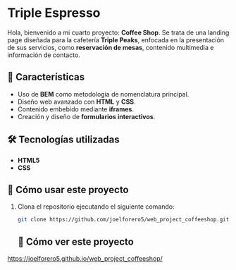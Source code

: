 # Triple Espresso

Hola, bienvenido a mi cuarto proyecto: **Coffee Shop**. Se trata de una landing page diseñada para la cafetería **Triple Peaks**, enfocada en la presentación de sus servicios, como **reservación de mesas**, contenido multimedia e información de contacto.

## 📌 Características

- Uso de **BEM** como metodología de nomenclatura principal.
- Diseño web avanzado con **HTML** y **CSS**.
- Contenido embebido mediante **iframes**.
- Creación y diseño de **formularios interactivos**.

## 🛠️ Tecnologías utilizadas

- **HTML5**
- **CSS**

## 🚀 Cómo usar este proyecto

1. Clona el repositorio ejecutando el siguiente comando:

   ```sh
   git clone https://github.com/joelforero5/web_project_coffeeshop.git

   ```

   ## 🚀 Cómo ver este proyecto

https://joelforero5.github.io/web_project_coffeeshop/
